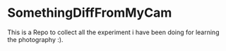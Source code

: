 # SomethingDiffFromMyCam
This is a Repo to collect all the experiment i have been doing for learning the photography :). 
